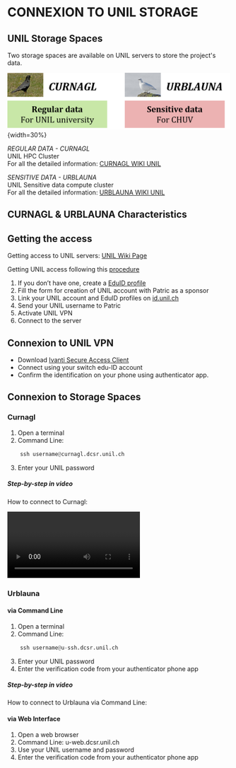 ﻿


# CONNEXION TO UNIL STORAGE

## UNIL Storage Spaces

Two storage spaces are available on UNIL servers to store the project's data.

![2stor](img/2storage.png){width=30%}


*REGULAR DATA - CURNAGL*  
UNIL HPC Cluster  
For all the detailed information: [CURNAGL WIKI UNIL](https://wiki.unil.ch/ci/books/high-performance-computing-hpc/page/curnagl)  


*SENSITIVE DATA - URBLAUNA*   
UNIL Sensitive data compute cluster  
For all the detailed information: [URBLAUNA WIKI UNIL](https://wiki.unil.ch/ci/books/high-performance-computing-hpc/page/urblauna)  

## CURNAGL & URBLAUNA Characteristics




## Getting the access

Getting access to UNIL servers: [UNIL Wiki Page](https://wiki.unil.ch/ci/books/high-performance-computing-hpc/page/how-to-access-the-clusters) 

Getting UNIL access following this [procedure](https://wiki.unil.ch/ci/books/high-performance-computing-hpc/page/providing-access-to-external-collaborators)
1. If you don’t have one, create a [EduID profile](https://login.eduid.ch/idp/profile/SAML2/Redirect/SSO?execution=e1s2)
2. Fill the form for creation of UNIL account with Patric as a sponsor 
3. Link your UNIL account and EduID profiles on [id.unil.ch](https://id.unil.ch/)
4. Send your UNIL username to Patric
5. Activate UNIL VPN
6. Connect to the server

## Connexion to UNIL VPN

- Download [Ivanti Secure Access Client](https://www.ivanti.com/products/secure-unified-client)  
- Connect using your switch edu-ID account  
- Confirm the identification on your phone using authenticator app.

## Connexion to Storage Spaces

### Curnagl  

1. Open a terminal
2. Command Line:

```py
	ssh username@curnagl.dcsr.unil.ch
```

3. Enter your UNIL password


##### Step-by-step in video 

How to connect to Curnagl:

![type:video](./tutos_videos/Tuto_Connexion_Curnagl_UNIL.mp4)


### Urblauna 

#### via Command Line
1. Open a terminal
2. Command Line:

```py
	ssh username@u-ssh.dcsr.unil.ch
```

3. Enter your UNIL password
4. Enter the verification code from your authenticator phone app

##### Step-by-step in video 

How to connect to Urblauna via Command Line:


#### via Web Interface

1. Open a web browser
2. Command Line:
	u-web.dcsr.unil.ch
3. Use your UNIL username and password
4. Enter the verification code from your authenticator phone app



